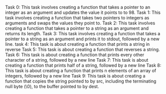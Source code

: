 Task 0: This task involves creating a function that takes a pointer to an integer as an argument and updates the value it points to to 98.
Task 1: This task involves creating a function that takes two pointers to integers as arguments and swaps the values they point to.
Task 2: This task involves creating a function that takes a pointer to a string as an argument and returns its length.
Task 3: This task involves creating a function that takes a pointer to a string as an argument and prints it to stdout, followed by a new line.
task 4: This task is about creating a function that prints a string in reverse
Task 5: This task is about creating a function that reverses a string.
Task 6: This task is about creating a function that prints every other character of a string, followed by a new line
Task 7: This task is about creating a function that prints half of a string, followed by a new line
Task 8: This task is about creating a function that prints n elements of an array of integers, followed by a new line
Task 9: This task is about creating a function that copies the string pointed to by src, including the terminating null byte (\0), to the buffer pointed to by dest.
